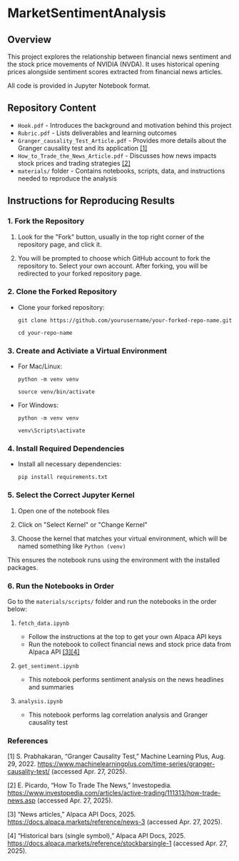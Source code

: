 # MarketSentimentAnalysis

## Overview

This project explores the relationship between financial news sentiment and the stock price movements of NVIDIA (NVDA). It uses historical opening prices alongside sentiment scores extracted from financial news articles.

All code is provided in Jupyter Notebook format.

## Repository Content

- `Hook.pdf` - Introduces the background and motivation behind this project
- `Rubric.pdf` - Lists deliverables and learning outcomes
- `Granger_causality_Test_Article.pdf` - Provides more details about the Granger causality test and its application [[1]](#1) 
- `How_to_Trade_the_News_Article.pdf` - Discusses how news impacts stock prices and trading strategies [[2]](#2)
- `materials/` folder - Contains notebooks, scripts, data, and instructions needed to reproduce the analysis

## Instructions for Reproducing Results

### 1. Fork the Repository

1. Look for the "Fork" button, usually in the top right corner of the repository page, and click it.

2. You will be prompted to choose which GitHub account to fork the repository to. Select your own account. After forking, you will be redirected to your forked repository page.

### 2. Clone the Forked Repository

- Clone your forked repository:

    `git clone https://github.com/yourusername/your-forked-repo-name.git`

    `cd your-repo-name`

### 3. Create and Activiate a Virtual Environment

- For Mac/Linux:

    `python -m venv venv`

    `source venv/bin/activate`

- For Windows:

    `python -m venv venv`

    `venv\Scripts\activate`

### 4. Install Required Dependencies

- Install all necessary dependencies:

    `pip install requirements.txt`

### 5. Select the Correct Jupyter Kernel

1. Open one of the notebook files

2. Click on "Select Kernel" or "Change Kernel"

3. Choose the kernel that matches your virtual environment, which will be named something like `Python (venv)`

This ensures the notebook runs using the environment with the installed packages.

### 6. Run the Notebooks in Order

Go to the `materials/scripts/` folder and run the notebooks in the order below:

1. `fetch_data.ipynb`
    - Follow the instructions at the top to get your own Alpaca API keys
    - Run the notebook to collect financial news and stock price data from Alpaca API [[3]](#3)[[4]](#4)

2. `get_sentiment.ipynb`
    - This notebook performs sentiment analysis on the news headlines and summaries
    
3. `analysis.ipynb`
    - This notebook performs lag correlation analysis and Granger causality test

### References

<a id="1">[1]</a> S. Prabhakaran, “Granger Causality Test,” Machine Learning Plus, Aug. 29, 2022. https://www.machinelearningplus.com/time-series/granger-causality-test/ (accessed Apr. 27, 2025).

<a id="2">[2]</a> E. Picardo, “How To Trade The News,” Investopedia. https://www.investopedia.com/articles/active-trading/111313/how-trade-news.asp (accessed Apr. 27, 2025).

<a id="3">[3]</a> “News articles,” Alpaca API Docs, 2025. https://docs.alpaca.markets/reference/news-3 (accessed Apr. 27, 2025).

<a id="4">[4]</a> “Historical bars (single symbol),” Alpaca API Docs, 2025. https://docs.alpaca.markets/reference/stockbarsingle-1 (accessed Apr. 27, 2025).
‌
